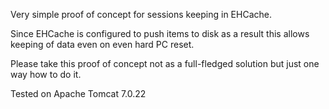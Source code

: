 Very simple proof of concept for sessions keeping in EHCache.

Since EHCache is configured to push items to disk as a result this allows keeping of data even on even hard PC reset.

Please take this proof of concept not as a full-fledged solution but just one way how to do it.

Tested on Apache Tomcat 7.0.22